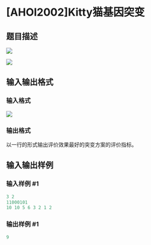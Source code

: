 # [AHOI2002]Kitty猫基因突变

## 题目描述

 ![](https://cdn.luogu.com.cn/upload/pic/1682.png)

![](https://cdn.luogu.com.cn/upload/pic/1683.png)

## 输入输出格式

### 输入格式

![](https://cdn.luogu.com.cn/upload/pic/1684.png)

### 输出格式

以一行的形式输出评价效果最好的突变方案的评价指标。

## 输入输出样例

### 输入样例 #1

```cpp
3 2
11000101
10 10 5 6 3 2 1 2
```


### 输出样例 #1

```cpp
9
```


